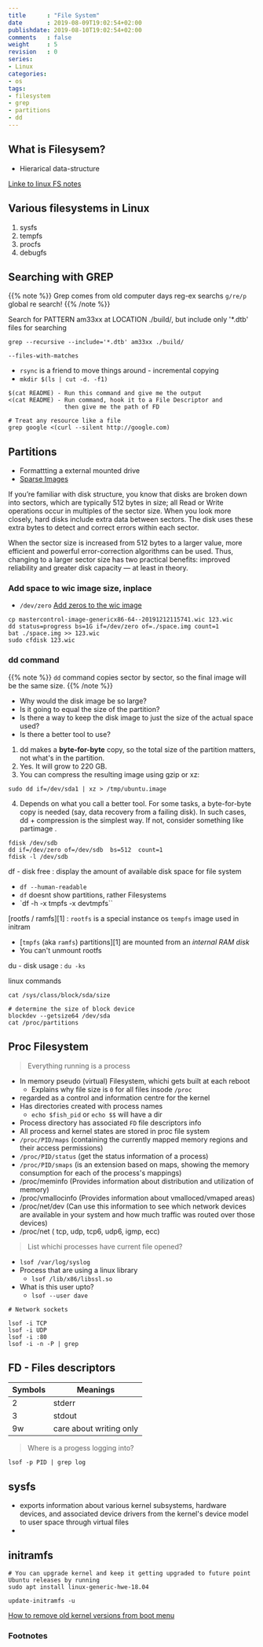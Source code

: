 ```yaml
---
title      : "File System"
date       : 2019-08-09T19:02:54+02:00
publishdate: 2019-08-10T19:02:54+02:00
comments   : false
weight     : 5
revision   : 0
series:
- Linux
categories:
- os
tags:
- filesystem
- grep
- partitions
- dd
---
```


## What is Filesysem?

- Hierarical data-structure
<!-- more -->
[Linke to linux FS notes](https://docs.google.com/document/d/e/2PACX-1vQY6TqYjKTnNEUWjS3Av0vboq-NhuZ04w7b5wVfHGzX_qF26a_FRTY3dD-RM-8y6bNPAGr8ZcVous63/pub)

## Various filesystems in Linux

1. sysfs
2. tempfs
3. procfs
4. debugfs


## Searching with GREP

{{% note %}}
Grep comes from old computer days reg-ex searchs `g/re/p` global re search!
{{% /note %}}

Search for PATTERN am33xx at LOCATION ./build/, but include only '*.dtb' files for searching
```
grep --recursive --include='*.dtb' am33xx ./build/

--files-with-matches
```

* `rsync` is a friend to move things around - incremental copying
* `mkdir $(ls | cut -d. -f1)`

```
$(cat README) - Run this command and give me the output
<(cat README) - Run command, hook it to a File Descriptor and
                then give me the path of FD

# Treat any resource like a file
grep google <(curl --silent http://google.com)
```

## Partitions

* Formattting a external mounted drive
* [Sparse Images](https://en.wikipedia.org/wiki/Sparse_image)

If you’re familiar with disk structure, you know that disks are broken down into sectors, which are typically 512 bytes in size; all Read or Write operations occur in multiples of the sector size. When you look more closely, hard disks include extra data between sectors. The disk uses these extra bytes to detect and correct errors within each sector.

When the sector size is increased from 512 bytes to a larger value, more efficient and powerful error-correction algorithms can be used. Thus, changing to a larger sector size has two practical benefits: improved reliability and greater disk capacity — at least in theory.

### Add space to wic image size, inplace

* `/dev/zero` [Add zeros to the wic image](https://en.wikipedia.org/wiki//dev/zero)

```
cp mastercontrol-image-genericx86-64--20191212115741.wic 123.wic
dd status=progress bs=1G if=/dev/zero of=./space.img count=1
bat ./space.img >> 123.wic
sudo cfdisk 123.wic 
```

### dd command

{{% note %}}
`dd` command copies sector by sector, so the final image will be the same size.
{{% /note %}}

* Why would the disk image be so large?
* Is it going to equal the size of the partition?
* Is there a way to keep the disk image to just the size of the actual space used?
* Is there a better tool to use?

1. dd makes a **byte-for-byte** copy, so the total size of the partition matters, not what's in the partition.
2. Yes. It will grow to 220 GB.
3. You can compress the resulting image using gzip or xz:
```
sudo dd if=/dev/sda1 | xz > /tmp/ubuntu.image
```
4. Depends on what you call a better tool. For some tasks, a byte-for-byte copy is needed (say, data recovery from a failing disk). In such cases, dd + compression is the simplest way. If not, consider something like partimage .

```
fdisk /dev/sdb
dd if=/dev/zero of=/dev/sdb  bs=512  count=1
fdisk -l /dev/sdb
```

df - disk free
: display the amount of available disk space for file system
* `df --human-readable`
* `df` doesnt show partitions, rather Filesystems
* `df -h -x tmpfs -x devtmpfs``

[rootfs / ramfs][1]
: `rootfs` is a special instance os `tempfs` image used in initram
* [`tmpfs` (aka `ramfs`) partitions][1] are mounted from an *internal RAM disk*
* You can't unmount rootfs

du - disk usage
: `du -ks`

linux commands

```
cat /sys/class/block/sda/size

# determine the size of block device
blockdev --getsize64 /dev/sda
cat /proc/partitions
```

## Proc Filesystem

> Everything running is a process

* In memory pseudo (virtual) Filesystem, whichi gets built at each reboot
  * Explains why file size is `0` for all files insode `/proc`
* regarded as a control and information centre for the kernel
* Has directories created with process names
  * `echo $fish_pid` or `echo $$` will have a dir
* Process directory has associated `FD` file descriptors info
* All process and kernel states are stored in proc file system
* `/proc/PID/maps` (containing the currently mapped memory regions and their access permissions)
* `/proc/PID/status` (get the status information of a process)
* `/proc/PID/smaps` (is an extension based on maps, showing the memory consumption for each of the process's mappings)
* /proc/meminfo (Provides information about distribution and utilization of memory)
* /proc/vmallocinfo (Provides information about vmalloced/vmaped areas)
* /proc/net/dev (Can use this information to see which network devices are available in your system and how much traffic was routed over those devices)
* /proc/net ( tcp, udp, tcp6, udp6, igmp, ecc)

> List whichi processes have current file opened?

* `lsof /var/log/syslog`
* Process that are using a linux library 
  * `lsof /lib/x86/libssl.so`
* What is this user upto?
  * `lsof --user dave`

```
# Network sockets

lsof -i TCP
lsof -i UDP
lsof -i :80
lsof -i -n -P | grep
```

## FD - Files descriptors

Symbols | Meanings
--------|-----------
2 | stderr
3 | stdout
9w | care about writing only

> Where is a progess logging into?

`lsof -p PID | grep log`


## sysfs

* exports information about various kernel subsystems, hardware devices, and associated device drivers from the kernel's device model to user space through virtual files
* 

## initramfs

```
# You can upgrade kernel and keep it getting upgraded to future point Ubuntu releases by running
sudo apt install linux-generic-hwe-18.04

update-initramfs -u

```

[How to remove old kernel versions from boot menu](https://linoxide.com/booting/remove-old-kernel-versions-boot-menu/)

### Footnotes

[^1]:
[^2]:
